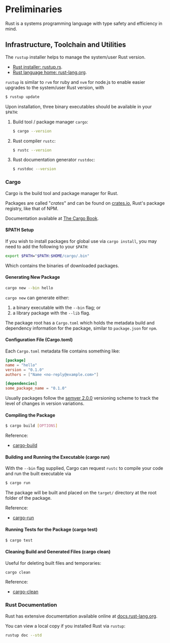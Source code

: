 # Preliminaries

Rust is a systems programming language with type safety and efficiency in mind.

## Infrastructure, Toolchain and Utilities

The `rustup` installer helps to manage the system/user Rust version.

- [Rust installer: rustup.rs](https://rustup.rs).
- [Rust language home: rust-lang.org](https://www.rust-lang.org).

`rustup` is similar to `rvm` for ruby and `nvm` for node.js to enable easier
upgrades to the system/user Rust version, with

```bash
$ rustup update
```

Upon installation, three binary executables should be available in your
`$PATH`:

1. Build tool / package manager `cargo`:

	```bash
	$ cargo --version
	```

2. Rust compiler `rustc`:

	```bash
	$ rustc --version
	```

3. Rust documentation generator `rustdoc`:

	```bash
	$ rustdoc --version
	```

### Cargo

Cargo is the build tool and package manager for Rust.

Packages are called "*crates*" and can be found on
[crates.io](https://crates.io/), Rust's package registry, like that of NPM.

Documentation available at [The Cargo Book](https://doc.rust-lang.org/cargo/index.html).

#### $PATH Setup

If you wish to install packages for global use via `cargo install`, you may
need to add the following to your `$PATH`:

```bash
export $PATH="$PATH:$HOME/cargo/.bin"
```

Which contains the binaries of downloaded packages.

#### Generating New Package

```bash
cargo new --bin hello
```

`cargo new` can generate either:

1. a binary executable with the `--bin` flag; or
2. a library package with the `--lib` flag.

The package root has a `Cargo.toml` which holds the metadata build and
dependency information for the package, similar to `package.json` for `npm`.

#### Configuration File (Cargo.toml)

Each `Cargo.toml` metadata file contains something like:

```toml
[package]
name = "hello"
version = "0.1.0"
authors = ["Name <no-reply@example.com>"]

[dependencies]
some_package_name = "0.1.0"
```

Usually packages follow the [semver 2.0.0](https://semver.org/) versioning
scheme to track the level of changes in version variations.

#### Compiling the Package

```bash
$ cargo build [OPTIONS]
```

Reference:

- [cargo-build](https://doc.rust-lang.org/cargo/commands/cargo-build.html)

#### Building and Running the Executable (cargo run)

With the `--bin` flag supplied, Cargo can request `rustc` to compile your code
and run the built executable via

```bash
$ cargo run
```

The package will be built and placed on the `target/` directory at the root
folder of the package.

Reference:

- [cargo-run](https://doc.rust-lang.org/cargo/commands/cargo-run.html)

#### Running Tests for the Package (cargo test)

```bash
$ cargo test
```

#### Cleaning Build and Generated Files (cargo clean)

Useful for deleting built files and temporaries:

```bash
cargo clean
```

Reference:

- [cargo-clean](https://doc.rust-lang.org/cargo/commands/cargo-clean.html)

### Rust Documentation

Rust has extensive documentation available online at [docs.rust-lang.org](https://doc.rust-lang.org).

You can view a local copy if you installed Rust via `rustup`:

```bash
rustup doc --std
```
